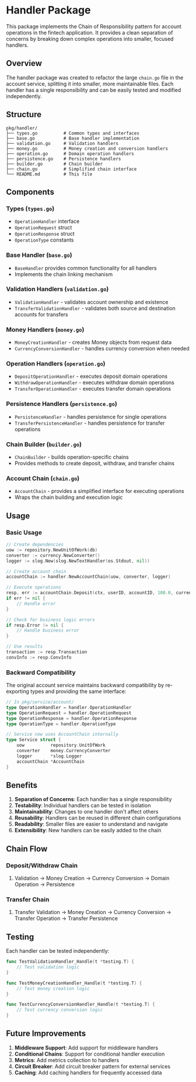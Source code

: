# Handler Package

This package implements the Chain of Responsibility pattern for account operations in the fintech application. It provides a clean separation of concerns by breaking down complex operations into smaller, focused handlers.

## Overview

The handler package was created to refactor the large `chain.go` file in the account service, splitting it into smaller, more maintainable files. Each handler has a single responsibility and can be easily tested and modified independently.

## Structure

```ascii
pkg/handler/
├── types.go          # Common types and interfaces
├── base.go           # Base handler implementation
├── validation.go     # Validation handlers
├── money.go          # Money creation and conversion handlers
├── operation.go      # Domain operation handlers
├── persistence.go    # Persistence handlers
├── builder.go        # Chain builder
├── chain.go          # Simplified chain interface
└── README.md         # This file
```

## Components

### Types (`types.go`)

- `OperationHandler` interface
- `OperationRequest` struct
- `OperationResponse` struct
- `OperationType` constants

### Base Handler (`base.go`)

- `BaseHandler` provides common functionality for all handlers
- Implements the chain linking mechanism

### Validation Handlers (`validation.go`)

- `ValidationHandler` - validates account ownership and existence
- `TransferValidationHandler` - validates both source and destination accounts for transfers

### Money Handlers (`money.go`)

- `MoneyCreationHandler` - creates Money objects from request data
- `CurrencyConversionHandler` - handles currency conversion when needed

### Operation Handlers (`operation.go`)

- `DepositOperationHandler` - executes deposit domain operations
- `WithdrawOperationHandler` - executes withdraw domain operations
- `TransferOperationHandler` - executes transfer domain operations

### Persistence Handlers (`persistence.go`)

- `PersistenceHandler` - handles persistence for single operations
- `TransferPersistenceHandler` - handles persistence for transfer operations

### Chain Builder (`builder.go`)

- `ChainBuilder` - builds operation-specific chains
- Provides methods to create deposit, withdraw, and transfer chains

### Account Chain (`chain.go`)

- `AccountChain` - provides a simplified interface for executing operations
- Wraps the chain building and execution logic

## Usage

### Basic Usage

```go
// Create dependencies
uow := repository.NewUnitOfWork(db)
converter := currency.NewConverter()
logger := slog.New(slog.NewTextHandler(os.Stdout, nil))

// Create account chain
accountChain := handler.NewAccountChain(uow, converter, logger)

// Execute operations
resp, err := accountChain.Deposit(ctx, userID, accountID, 100.0, currency.USD)
if err != nil {
    // Handle error
}

// Check for business logic errors
if resp.Error != nil {
    // Handle business error
}

// Use results
transaction := resp.Transaction
convInfo := resp.ConvInfo
```

### Backward Compatibility

The original account service maintains backward compatibility by re-exporting types and providing the same interface:

```go
// In pkg/service/account/
type OperationHandler = handler.OperationHandler
type OperationRequest = handler.OperationRequest
type OperationResponse = handler.OperationResponse
type OperationType = handler.OperationType

// Service now uses AccountChain internally
type Service struct {
    uow          repository.UnitOfWork
    converter    money.CurrencyConverter
    logger       *slog.Logger
    accountChain *AccountChain
}
```

## Benefits

1. **Separation of Concerns**: Each handler has a single responsibility
2. **Testability**: Individual handlers can be tested in isolation
3. **Maintainability**: Changes to one handler don't affect others
4. **Reusability**: Handlers can be reused in different chain configurations
5. **Readability**: Smaller files are easier to understand and navigate
6. **Extensibility**: New handlers can be easily added to the chain

## Chain Flow

### Deposit/Withdraw Chain

1. Validation → Money Creation → Currency Conversion → Domain Operation → Persistence

### Transfer Chain

1. Transfer Validation → Money Creation → Currency Conversion → Transfer Operation → Transfer Persistence

## Testing

Each handler can be tested independently:

```go
func TestValidationHandler_Handle(t *testing.T) {
    // Test validation logic
}

func TestMoneyCreationHandler_Handle(t *testing.T) {
    // Test money creation logic
}

func TestCurrencyConversionHandler_Handle(t *testing.T) {
    // Test currency conversion logic
}
```

## Future Improvements

1. **Middleware Support**: Add support for middleware handlers
2. **Conditional Chains**: Support for conditional handler execution
3. **Metrics**: Add metrics collection to handlers
4. **Circuit Breaker**: Add circuit breaker pattern for external services
5. **Caching**: Add caching handlers for frequently accessed data
